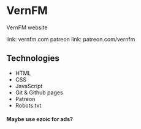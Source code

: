 # VernFM

VernFM website

link: vernfm.com
patreon link: patreon.com/vernfm

## Technologies

- HTML
- CSS
- JavaScript
- Git & Github pages
- Patreon
- Robots.txt

#### Maybe use ezoic for ads?
